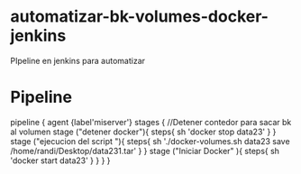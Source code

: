 # automatizar-bk-volumes-docker-jenkins
PIpeline en jenkins para automatizar 

# Pipeline

pipeline {
    agent {label'miserver'}
    stages {
              //Detener contedor para sacar bk al volumen
        stage ("detener docker"){
            steps{ 
                sh 'docker stop data23'
            }
        }      
        stage ("ejecucion del script "){
         steps{ 
         sh './docker-volumes.sh data23 save /home/randi/Desktop/data231.tar'
           }
      }
       stage ("Iniciar Docker" ){
         steps{ 
         sh 'docker start data23'
           }
      }
    }
    }
  
  
